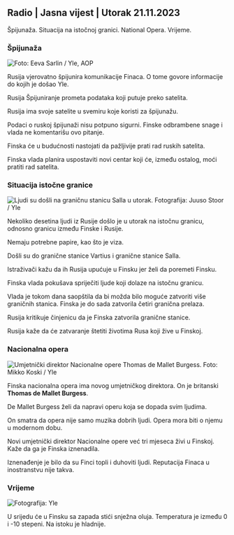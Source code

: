 ## Radio \| Jasna vijest \| Utorak 21.11.2023

Špijunaža. Situacija na istočnoj granici. National Opera. Vrijeme.

### Špijunaža

![ Foto: Eeva Sarlin / Yle, AOP](https://images.cdn.yle.fi/image/upload/c_crop,h_562,w_1000,x_0,y_32/ar_1.7777777777777777,c_fill,g2050,w_h,dpr_1.0/q_auto:eco/f_auto/fl_lossy/v1700569701/39-1204215655ca2203557b)

Rusija vjerovatno špijunira komunikacije Finaca. O tome govore informacije do kojih je došao Yle.

Rusija Špijuniranje prometa podataka koji putuje preko satelita.

Rusija ima svoje satelite u svemiru koje koristi za špijunažu.

Podaci o ruskoj špijunaži nisu potpuno sigurni. Finske odbrambene snage i vlada ne komentarišu ovo pitanje.

Finska će u budućnosti nastojati da pažljivije prati rad ruskih satelita.

Finska vlada planira uspostaviti novi centar koji će, između ostalog, moći pratiti rad satelita.

### Situacija istočne granice

![Ljudi su došli na graničnu stanicu Salla u utorak. Fotografija: Juuso Stoor / Yle](https://images.cdn.yle.fi/image/upload/c_crop,h_2515,w_4470,x_0,y_0/ar_1.7777777777777777,c_fill,g_faces,h_6100/d_pr_w,q_auto:eco/f_auto/fl_lossy/v1700575368/39-1203513655b5b4d432e9)

Nekoliko desetina ljudi iz Rusije došlo je u utorak na istočnu granicu, odnosno granicu između Finske i Rusije.

Nemaju potrebne papire, kao što je viza.

Došli su do granične stanice Vartius i granične stanice Salla.

Istraživači kažu da ih Rusija upućuje u Finsku jer želi da poremeti Finsku.

Finska vlada pokušava spriječiti ljude koji dolaze na istočnu granicu.

Vlada je tokom dana saopštila da bi možda bilo moguće zatvoriti više graničnih stanica. Finska je do sada zatvorila četiri granična prelaza.

Rusija kritikuje činjenicu da je Finska zatvorila granične stanice.

Rusija kaže da će zatvaranje štetiti životima Rusa koji žive u Finskoj.

### Nacionalna opera

![Umjetnički direktor Nacionalne opere Thomas de Mallet Burgess. Foto: Mikko Koski / Yle](https://images.cdn.yle.fi/image/upload/c_crop,h_3078,w_5472,x_0,y_570/ar_1.7777777777777777,c_fill,g_faces,h_1200/wd/wd.q_auto:eco/f_auto/fl_lossy/v1699350873/39-1196938654a091844d91)

Finska nacionalna opera ima novog umjetničkog direktora. On je britanski **Thomas de Mallet Burgess**.

De Mallet Burgess želi da napravi operu koja se dopada svim ljudima.

On smatra da opera nije samo muzika dobrih ljudi. Opera mora biti o njemu u modernom dobu.

Novi umjetnički direktor Nacionalne opere već tri mjeseca živi u Finskoj. Kaže da ga je Finska iznenadila.

Iznenađenje je bilo da su Finci topli i duhoviti ljudi. Reputacija Finaca u inostranstvu nije takva.

### Vrijeme

![ Fotografija: Yle](https://images.cdn.yle.fi/image/upload/c_crop,h_1080,w_1919,x_0,y_0/ar_1.7777777777777777,c_fill,g_faces,h_675,w_pr_12:eco/f_auto/fl_lossy/v1700579363/39-1204521655cc80468754)

U srijedu će u Finsku sa zapada stići snježna oluja. Temperatura je između 0 i -10 stepeni. Na istoku je hladnije.